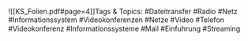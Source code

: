 
![[KS_Folien.pdf#page=4]]Tags & Topics:
   #Dateitransfer
   #Radio
   #Netz
   #Informationssystem
   #Videokonferenzen
   #Netze
   #Video
   #Telefon
   #Videokonferenz
   #Informationssysteme
   #Mail
   #Einfuhrung
   #Streaming